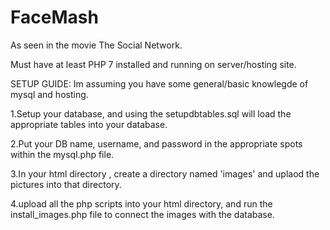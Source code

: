 # FaceMash
As seen in the movie The Social Network.

Must have at least PHP 7 installed and running on server/hosting site. 

SETUP GUIDE:
Im assuming you have some general/basic knowlegde of mysql and hosting.


1.Setup your database, and using the setupdbtables.sql will load the appropriate tables into your database.

2.Put your DB name, username, and password in the appropriate spots within the mysql.php file.

3.In your html directory , create a directory named 'images' and uplaod the pictures into that directory.

4.upload all the php scripts into your html directory, and run the install_images.php file to connect the images with the database.
